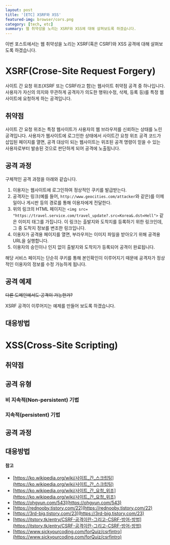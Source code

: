 ```yaml
---
layout: post
title: '[ETC] XSRF와 XSS'
featured-img: browser/cors.png
category: [tech, etc]
summary: 웹 취약성을 노리는 XSRF와 XSS에 대해 살펴보도록 하겠습니다.
---
```


이번 포스트에서는 웹 취약성을 노리는 XSRF(혹은 CSRF)와 XSS 공격에 대해 살펴보도록 하겠습니다.

# XSRF(Crose-Site Request Forgery)
사이트 간 요청 위조(XSRF 또는 CSRF라고 함)는 웹사이트 취약점 공격 중 하나입니다. 사용자가 자신의 의지와 무관하게 공격자가 의도한 행위(수정, 삭제, 등록 등)를 특정 웹사이트에 요청하게 하는 공격입니다.

## 취약점
사이트 간 요청 위조는 특정 웹사이트가 사용자의 웹 브라우저를 신뢰하는 상태를 노린 공격입니다. 사용자가 웹사이트에 로그인한 상태에서 사이트간 요청 위조 공격 코드가 삽입된 페이지를 열면, 공격 대상이 되는 웹사이트는 위조된 공격 명령이 믿을 수 있는 사용자로부터 발송된 것으로 판단하게 되어 공격에 노출됩니다.

## 공격 과정
구체적인 공격 과정을 아래와 같습니다.

1. 이용자는 웹사이트에 로그인하여 정상적인 쿠키를 발급받는다.
2. 공격자는 링크(예를 들어, `http://www.geocities.com/attacker`와 같은)를 이메일이나 게시판 등의 경로를 통해 이용자에게 전달한다.
3. 위의 링크의 HTML 페이지는 `<img src= "https://travel.service.com/travel_update?.src=Korea&.dst=Hell">` 같은 이미지 태그를 가집니다. 이 링크는 출발지와 도착지를 등록하기 위한 링크인데, 그 중 도착지 정보를 변조한 링크입니다.
4. 이용자가 공격용 페이지를 열면, 부라우저는 이미지 파일을 받아오기 위해 공격용 URL을 실행합니다.
5. 이용자의 승인이나 인지 없이 출발지와 도착지가 등록되어 공격이 완료됩니다.

해당 서비스 페이지는 단순히 쿠키를 통해 본인확인이 이루어지기 때문에 공격자가 정상적인 이용자의 정보를 수정 가능하게 됩니다.

## 공격 예제
~~다른 도메인에서도 공격이 가능한가?~~

XSRF 공격이 이루어지는 예제를 만들어 보도록 하겠습니다.

## 대응방법

# XSS(Cross-Site Scripting)

## 취약점

## 공격 유형

### 비 지속적(Non-persistent) 기법

### 지속적(persistent) 기법

## 공격 과정

## 대응방법

#### 참고
- [https://ko.wikipedia.org/wiki/사이트_간_스크립팅](https://ko.wikipedia.org/wiki/사이트_간_스크립팅)
- [https://ko.wikipedia.org/wiki/사이트_간_요청_위조](https://ko.wikipedia.org/wiki/사이트_간_요청_위조)
- [https://ohgyun.com/543](https://ohgyun.com/543)
- [https://rednooby.tistory.com/22](https://rednooby.tistory.com/22)
- [https://3rd-big.tistory.com/23](https://3rd-big.tistory.com/23)
- [https://itstory.tk/entry/CSRF-공격이란-그리고-CSRF-방어-방법](https://itstory.tk/entry/CSRF-공격이란-그리고-CSRF-방어-방법)
- [https://www.sickyourcoding.com/forQuiz/csrfintro](https://www.sickyourcoding.com/forQuiz/csrfintro)